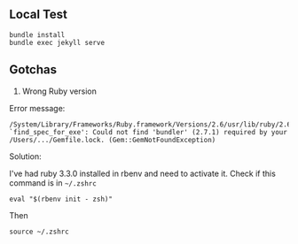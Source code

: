 ## Local Test

```
bundle install
bundle exec jekyll serve
```

## Gotchas

1. Wrong Ruby version

Error message:
```
/System/Library/Frameworks/Ruby.framework/Versions/2.6/usr/lib/ruby/2.6.0/rubygems.rb:283:in `find_spec_for_exe': Could not find 'bundler' (2.7.1) required by your /Users/.../Gemfile.lock. (Gem::GemNotFoundException)
```

Solution:

I've had ruby 3.3.0 installed in rbenv and need to activate it. Check if this command is in `~/.zshrc`

```
eval "$(rbenv init - zsh)"
```

Then

```
source ~/.zshrc
```
